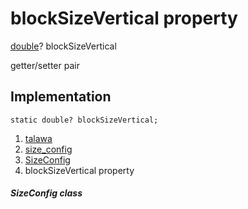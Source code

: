 
<div>

# blockSizeVertical property

</div>


[double](https://api.flutter.dev/flutter/dart-core/double-class.html)?
blockSizeVertical


getter/setter pair




## Implementation

``` language-dart
static double? blockSizeVertical;
```







1.  [talawa](../../index.md)
2.  [size_config](../../services_size_config/)
3.  [SizeConfig](../../services_size_config/SizeConfig-class.md)
4.  blockSizeVertical property

##### SizeConfig class







